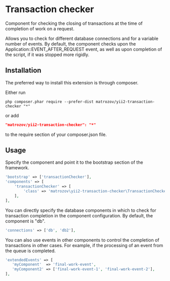 # Transaction checker

Component for checking the closing of transactions at the time of completion of work on a request.

Allows you to check for different database connections and for a variable number of events.
By default, the component checks upon the Application::EVENT_AFTER_REQUEST event,
as well as upon completion of the script, if it was stopped more rigidly.

## Installation
The preferred way to install this extension is through composer.

Either run
```shell script
php composer.phar require --prefer-dist matrozov/yii2-transaction-checker "*"
```

or add
```json
"matrozov/yii2-transaction-checker": "*"
```
to the require section of your composer.json file.

## Usage
Specify the component and point it to the bootstrap section of the framework.
```php
'bootstrap' => ['transactionChecker'],
'components' => [
    'transactionChecker' => [
        'class' => 'matrozov\yii2-transaction-checker\TransactionChecker',
    ],
],
```

You can directly specify the database components in which to check for
transaction completion in the component configuration.
By default, the component is "db".
```php
'connections' => ['db', 'db2'],
```

You can also use events in other components to control the completion of transactions in other cases. For example,
if the processing of an event from the queue is completed.
```php
'extendedEvents' => [
   'myComponent'  => 'final-work-event',
   'myComponent2' => ['final-work-event-1', 'final-work-event-2'],
],
```